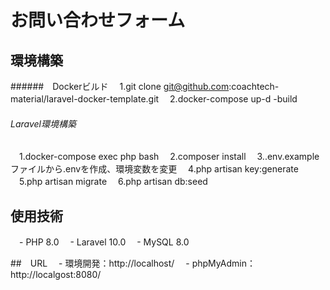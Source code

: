 # お問い合わせフォーム
## 環境構築
######　Dockerビルド
　1.git clone git@github.com:coachtech-material/laravel-docker-template.git
　2.docker-compose up-d -build
###### Laravel環境構築
　1.docker-compose exec php bash
　2.composer install
　3..env.exampleファイルから.envを作成、環境変数を変更
　4.php artisan key:generate
　5.php artisan migrate
　6.php artisan db:seed

## 使用技術
　- PHP 8.0
　- Laravel 10.0
　- MySQL 8.0

##　URL
　- 環境開発：http://localhost/
　- phpMyAdmin：http://localgost:8080/